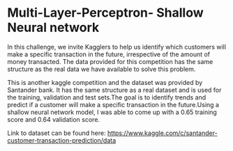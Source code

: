 # Multi-Layer-Perceptron- Shallow Neural network
In this challenge, we invite Kagglers to help us identify which customers will make a specific transaction in the future, irrespective of the amount of money transacted. The data provided for this competition has the same structure as the real data we have available to solve this problem. 

This is another kaggle competition and the dataset was provided by Santander bank. It has the same structure as a real dataset and is used for the training, validation and test sets.The goal is to identify trends and predict if a customer will make a specific transaction in the future.Using a shallow neural network model, I was able to come up with a 0.65 training score and 0.64 validation score.

Link to dataset can be found here: https://www.kaggle.com/c/santander-customer-transaction-prediction/data